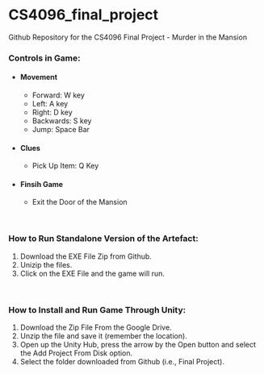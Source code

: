 # CS4096_final_project
Github Repository for the CS4096 Final Project - Murder in the Mansion

### Controls in Game:
 - #### Movement
   - Forward: W key
   - Left: A key
   - Right: D key
   - Backwards: S key
   - Jump: Space Bar
 - #### Clues
   - Pick Up Item: Q Key
 - #### Finsih Game
   - Exit the Door of the Mansion

<br>

  ### How to Run Standalone Version of the Artefact:
  1. Download the EXE File Zip from Github.
  2. Unizip the files.
  3. Click on the EXE File and the game will run.


<br>

  ### How to Install and Run Game Through Unity:
  1. Download the Zip File From the Google Drive.
  2. Unzip the file and save it (remember the location).
  3. Open up the Unity Hub, press the arrow by the Open button and select the Add Project From Disk option.
  4. Select the folder downloaded from Github (i.e., Final Project).
